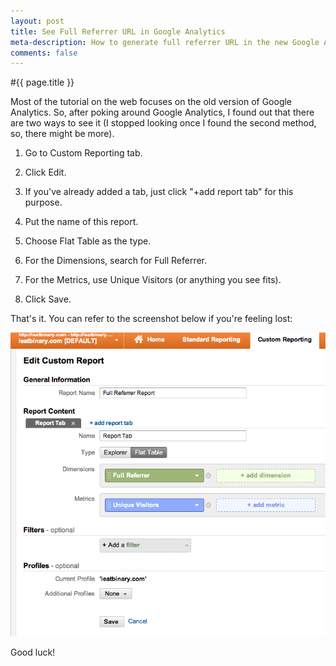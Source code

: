 ```yaml
---
layout: post
title: See Full Referrer URL in Google Analytics
meta-description: How to generate full referrer URL in the new Google Analytics
comments: false
---
```


#{{ page.title }}

Most of the tutorial on the web focuses on the old version of Google Analytics. So, after poking around Google Analytics, I found out that there are two ways to see it (I stopped looking once I found the second method, so, there might be more).

1. Go to Custom Reporting tab.

1. Click Edit.

1. If you've already added a tab, just click "+add report tab" for this purpose.

1. Put the name of this report.

1. Choose Flat Table as the type.

1. For the Dimensions, search for Full Referrer.

1. For the Metrics, use Unique Visitors (or anything you see fits).

1. Click Save.

That's it. You can refer to the screenshot below if you're feeling lost:

<img src="/images/posts/2012-01-21-ga.png" width="584">

Good luck!
